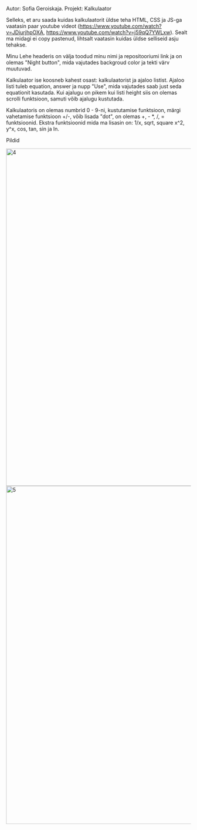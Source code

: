 Autor: Sofia Geroiskaja.  Projekt: Kalkulaator

Selleks, et aru saada kuidas kalkulaatorit üldse teha HTML, CSS ja JS-ga vaatasin paar youtube videot (https://www.youtube.com/watch?v=JDiurjhpOXA, https://www.youtube.com/watch?v=j59qQ7YWLxw).
Sealt ma midagi ei copy pastenud, lihtsalt vaatasin kuidas üldse selliseid asju tehakse.

Minu Lehe headeris on välja toodud minu nimi ja repositooriumi link ja on olemas "Night button", mida vajutades backgroud color ja tekti värv muutuvad.

Kalkulaator ise koosneb kahest osast: kalkulaatorist ja ajaloo listist. Ajaloo listi tuleb equation, answer ja nupp "Use", mida vajutades saab just seda equationit kasutada. Kui ajalugu on pikem kui listi height siis on olemas scrolli funktsioon, samuti võib ajalugu kustutada.

Kalkulaatoris on olemas numbrid 0 - 9-ni, kustutamise funktsioon, märgi vahetamise funktsioon +/-, võib lisada "dot", on olemas +, - *, /, = funktsioonid. Ekstra funktsioonid mida ma lisasin on: 1/x, sqrt, square x^2, y^x, cos, tan, sin ja ln.

Pildid

<img width="919" alt="4" src="https://user-images.githubusercontent.com/70939482/116781295-a4ade280-aa8a-11eb-9c1d-6f8d7966abee.png">

<img width="921" alt="5" src="https://user-images.githubusercontent.com/70939482/116781276-91027c00-aa8a-11eb-88bf-2466d8a29aef.png">
